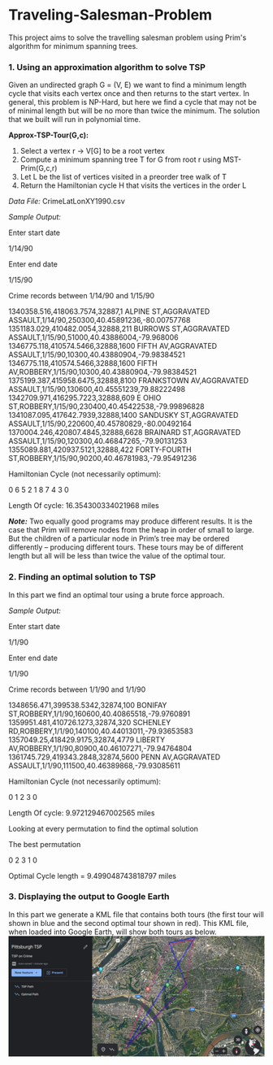 # Traveling-Salesman-Problem
This project aims to solve the travelling salesman problem using Prim's algorithm for minimum spanning trees.

### 1. Using an approximation algorithm to solve TSP
Given an undirected graph G = (V, E) we want to find a minimum length cycle that visits each vertex once and then returns to the start vertex. In general, this problem is NP-Hard, but here we find a cycle that may not be of minimal length but will be no more than twice the minimum. The solution that we built will run in polynomial time. 

**Approx-TSP-Tour(G,c):**
1. Select a vertex r  -> V[G] to be a root vertex
2. Compute a minimum spanning tree T for G from root r using MST-Prim(G,c,r) 
3. Let L be the list of vertices visited in a preorder tree walk of T  
4. Return the Hamiltonian cycle H that visits the vertices in the order L 

*Data File:* CrimeLatLonXY1990.csv

*Sample Output:*

Enter start date

1/14/90

Enter end date 

1/15/90  

Crime records between 1/14/90 and 1/15/90 

1340358.516,418063.7574,32887,1 ALPINE ST,AGGRAVATED ASSAULT,1/14/90,250300,40.45891236,-80.00757768 1351183.029,410482.0054,32888,211 BURROWS ST,AGGRAVATED ASSAULT,1/15/90,51000,40.43886004,-79.968006 1346775.118,410574.5466,32888,1600 FIFTH AV,AGGRAVATED ASSAULT,1/15/90,10300,40.43880904,-79.98384521 1346775.118,410574.5466,32888,1600 FIFTH AV,ROBBERY,1/15/90,10300,40.43880904,-79.98384521 1375199.387,415958.6475,32888,8100 FRANKSTOWN AV,AGGRAVATED ASSAULT,1/15/90,130600,40.45551239,79.88222498 1342709.971,416295.7223,32888,609 E OHIO ST,ROBBERY,1/15/90,230400,40.45422538,-79.99896828 1341087.095,417642.7939,32888,1400 SANDUSKY ST,AGGRAVATED ASSAULT,1/15/90,220600,40.45780829,-80.00492164 1370004.246,420807.4845,32888,6628 BRAINARD ST,AGGRAVATED ASSAULT,1/15/90,120300,40.46847265,-79.90131253 1355089.881,420937.5121,32888,422 FORTY-FOURTH ST,ROBBERY,1/15/90,90200,40.46781983,-79.95491236 

Hamiltonian Cycle (not necessarily optimum):

0  6  5  2  1  8  7  4  3  0   

Length Of cycle:  16.354300334021968 miles 

***Note:***  Two equally good programs may produce different results. It is the case that Prim will remove nodes from the heap in order of small to large. But the children of a particular node in Prim’s tree may be ordered differently – producing different tours. These tours may be of different length but all will be less than twice the value of the optimal tour. 
### 2. Finding an optimal solution to TSP
In this part we find an optimal tour using a brute force approach. 

*Sample Output:*

Enter start date 

1/1/90

Enter end date

1/1/90 

Crime records between 1/1/90 and 1/1/90 

1348656.471,399538.5342,32874,100 BONIFAY ST,ROBBERY,1/1/90,160600,40.40865518,-79.9760891 1359951.481,410726.1273,32874,320 SCHENLEY RD,ROBBERY,1/1/90,140100,40.44013011,-79.93653583 1357049.25,418429.9175,32874,4779 LIBERTY AV,ROBBERY,1/1/90,80900,40.46107271,-79.94764804 1361745.729,419343.2848,32874,5600 PENN AV,AGGRAVATED ASSAULT,1/1/90,111500,40.46389868,-79.93085611 

Hamiltonian Cycle (not necessarily optimum): 

0  1  2  3  0   

Length Of cycle: 9.972129467002565 miles 

Looking at every permutation to find the optimal solution 

The best permutation

0  2  3  1  0  

Optimal Cycle length = 9.499048743818797 miles 

### 3. Displaying the output to Google Earth
In this part we generate a KML file that contains both tours (the first tour will shown in blue and the second optimal tour shown in red). This KML file, when loaded into Google Earth, will show both tours as below. 
![](https://github.com/sreemoyeemukherjee/Traveling-Salesman-Problem/blob/main/Screenshots/ScreenshotGoogleEarth.jpg)

